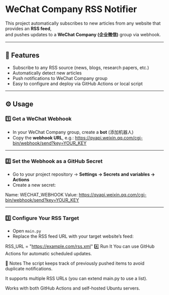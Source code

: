 # WeChat Company RSS Notifier

This project automatically subscribes to new articles from any website that provides an **RSS feed**,  
and pushes updates to a **WeChat Company (企业微信)** group via webhook.

---

## 🚀 Features
- Subscribe to any RSS source (news, blogs, research papers, etc.)
- Automatically detect new articles
- Push notifications to WeChat Company group
- Easy to configure and deploy via GitHub Actions or local script

---

## ⚙️ Usage

### 1️⃣ Get a WeChat Webhook
- In your WeChat Company group, create a **bot** (添加机器人)
- Copy the **webhook URL**, e.g.:
https://qyapi.weixin.qq.com/cgi-bin/webhook/send?key=YOUR_KEY

---

### 2️⃣ Set the Webhook as a GitHub Secret
- Go to your project repository → **Settings → Secrets and variables → Actions**
- Create a new secret:

Name: WECHAT_WEBHOOK
Value: https://qyapi.weixin.qq.com/cgi-bin/webhook/send?key=YOUR_KEY

---

### 3️⃣ Configure Your RSS Target
- Open `main.py`
- Replace the RSS feed URL with your target website’s feed:


RSS_URL = "https://example.com/rss.xml"
4️⃣ Run It
You can use GitHub Actions for automatic scheduled updates.


🧠 Notes
The script keeps track of previously pushed items to avoid duplicate notifications.

It supports multiple RSS URLs (you can extend main.py to use a list).

Works with both GitHub Actions and self-hosted Ubuntu servers.
